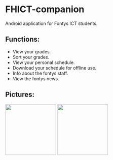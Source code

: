 # FHICT-companion
Android application for Fontys ICT students.

## Functions:
- View your grades.
- Sort your grades.
- View your personal schedule.
- Download your schedule for offline use.
- Info about the fontys staff.
- View the fontys news.

## Pictures:
<img src="https://cloud.githubusercontent.com/assets/23485653/23334369/02f66bce-fb9d-11e6-8e7b-f940fe273107.png" width="160">
<img src="https://cloud.githubusercontent.com/assets/23485653/23334373/1b2530d6-fb9d-11e6-8dda-42678a00177d.png" width="160">
